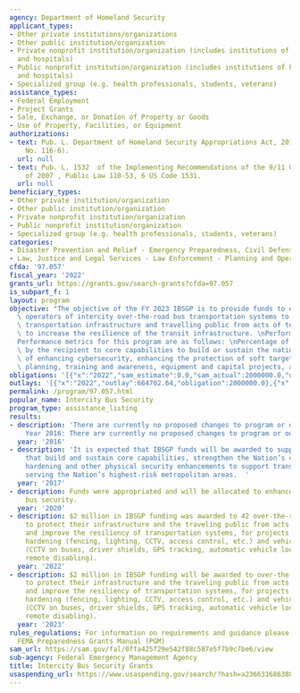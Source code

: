 ```yaml
---
agency: Department of Homeland Security
applicant_types:
- Other private institutions/organizations
- Other public institution/organization
- Private nonprofit institution/organization (includes institutions of higher education
  and hospitals)
- Public nonprofit institution/organization (includes institutions of higher education
  and hospitals)
- Specialized group (e.g. health professionals, students, veterans)
assistance_types:
- Federal Employment
- Project Grants
- Sale, Exchange, or Donation of Property or Goods
- Use of Property, Facilities, or Equipment
authorizations:
- text: Pub. L. Department of Homeland Security Appropriations Act, 2019  ,(Pub. L.
    No. 116-6).
  url: null
- text: Pub. L. 1532  of the Implementing Recommendations of the 9/11 Commission Act
    of 2007 , Public Law 110-53, 6 US Code 1531.
  url: null
beneficiary_types:
- Other private institution/organization
- Other public institution/organization
- Private nonprofit institution/organization
- Public nonprofit institution/organization
- Specialized group (e.g. health professionals, students, veterans)
categories:
- Disaster Prevention and Relief - Emergency Preparedness, Civil Defense
- Law, Justice and Legal Services - Law Enforcement - Planning and Operations
cfda: '97.057'
fiscal_year: '2022'
grants_url: https://grants.gov/search-grants?cfda=97.057
is_subpart_f: 1
layout: program
objective: "The objective of the FY 2023 IBSGP is to provide funds to eligible private\
  \ operators of intercity over-the-road bus transportation systems to protect critical\
  \ transportation infrastructure and travelling public from acts of terrorism, and\
  \ to increase the resilience of the transit infrastructure. \nPerformance Measures:\n\
  Performance metrics for this program are as follows: \nPercentage of funding allocated\
  \ by the recipient to core capabilities to build or sustain the national priorities\
  \ of enhancing cybersecurity, enhancing the protection of soft targets/crowded places,\
  \ planning, training and awareness, equipment and capital projects, and exercises."
obligations: '[{"x":"2022","sam_estimate":0.0,"sam_actual":2000000.0,"usa_spending_actual":1096195.2},{"x":"2023","sam_estimate":2000000.0,"sam_actual":0.0,"usa_spending_actual":-1273531.76},{"x":"2024","sam_estimate":0.0,"sam_actual":0.0,"usa_spending_actual":366547.45}]'
outlays: '[{"x":"2022","outlay":664702.64,"obligation":2000000.0},{"x":"2023","outlay":0.0,"obligation":0.0},{"x":"2024","outlay":0.0,"obligation":1187780.0}]'
permalink: /program/97.057.html
popular_name: Intercity Bus Security
program_type: assistance_listing
results:
- description: 'There are currently no proposed changes to program or outcome. Fiscal
    Year 2016: There are currently no proposed changes to program or outcome.'
  year: '2016'
- description: 'It is expected that IBSGP funds will be awarded to support efforts
    that build and sustain core capabilities, strengthen the Nation’s critical infrastructure
    hardening and other physical security enhancements to support transit operators
    serving the Nation’s highest-risk metropolitan areas.  '
  year: '2017'
- description: Funds were appropriated and will be allocated to enhance over-the-road
    bus security.
  year: '2020'
- description: $2 million in IBSGP funding was awarded to 42 over-the-road bus companies
    to protect their infrastructure and the traveling public from acts of terrorism
    and improve the resiliency of transportation systems, for projects such as facility
    hardening (fencing, lighting, CCTV, access control, etc.) and vehicle hardening
    (CCTV on buses, driver shields, GPS tracking, automatic vehicle location, and
    remote disabling).
  year: '2022'
- description: $2 million in IBSGP funding will be awarded to over-the-road bus companies
    to protect their infrastructure and the traveling public from acts of terrorism
    and improve the resiliency of transportation systems, for projects such as facility
    hardening (fencing, lighting, CCTV, access control, etc.) and vehicle hardening
    (CCTV on buses, driver shields, GPS tracking, automatic vehicle location, and
    remote disabling).
  year: '2023'
rules_regulations: For information on requirements and guidance please refer to the
  FEMA Preparedness Grants Manual (PGM)
sam_url: https://sam.gov/fal/0ffa425f29e542f88c587e5f7b9c7be6/view
sub-agency: Federal Emergency Management Agency
title: Intercity Bus Security Grants
usaspending_url: https://www.usaspending.gov/search/?hash=a2366316863885759c0845f0317493bd
---
```

